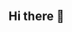 ## Hi there 👋

<!--
**Abhii357/Abhii357** is a ✨ _special_ ✨ repository because its `README.md` (this file) appears on your GitHub profile.

Here are some ideas to get you started:

- 🔭 I’m currently  studying Information technology
- 🌱 I’m currently learning ...
- 👯 I’m looking to collaborate on ...
- 🤔 I’m looking for help with  everyone who ready
- 💬 Ask me about ...
 ...singhabhishekkumar868@gmail.com
- 😄 Pronouns: ...
- ⚡ Fun fact: ... i am little bit funnny and more serious toward nothing...
-->
